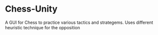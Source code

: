 # Chess-Unity
A GUI for Chess to practice various tactics and strategems.
Uses different heuristic technique for the opposition



